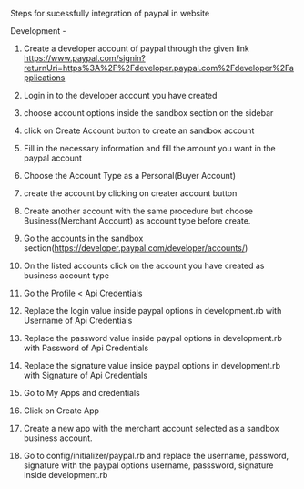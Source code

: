 Steps for sucessfully integration of paypal in website

Development -

1. Create a developer account of paypal through the given link
https://www.paypal.com/signin?returnUri=https%3A%2F%2Fdeveloper.paypal.com%2Fdeveloper%2Fapplications

2. Login in to the developer account you have created

3. choose account options inside the sandbox section on the sidebar

4. click on Create Account button to create an sandbox account

5. Fill in the necessary information and fill the amount you want in the paypal   account

6. Choose the Account Type as a Personal(Buyer Account)

7. create the account by clicking on creater account button

8. Create another account with the same procedure but choose Business(Merchant Account) as account type before create.

9. Go the accounts in the sandbox section(https://developer.paypal.com/developer/accounts/)

10. On the listed accounts click on the account you have created as business account type

11. Go the Profile < Api Credentials

12. Replace the login value inside paypal options in development.rb with Username of Api Credentials

13. Replace the password value inside paypal options in development.rb with Password of Api Credentials

14. Replace the signature value inside paypal options in development.rb with Signature of Api Credentials

15. Go to My Apps and credentials

16. Click on Create App

17. Create a new app with the merchant account selected as a sandbox business account.

18. Go to config/initializer/paypal.rb and replace the username, password, signature with the paypal options username, passsword, signature inside development.rb